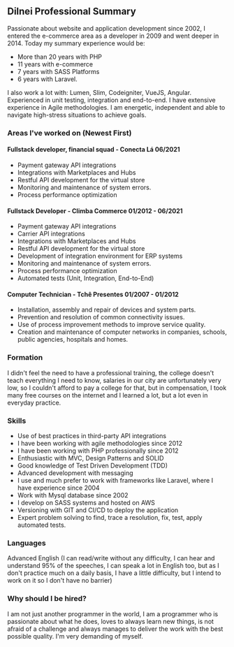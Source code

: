 ## Dilnei Professional Summary
Passionate about website and application development since 2002, I entered the e-commerce area as a developer in 2009 and went deeper in 2014.
Today my summary experience would be:
* More than 20 years with PHP
* 11 years with e-commerce
* 7 years with SASS Platforms
* 6 years with Laravel.

I also work a lot with: Lumen, Slim, Codeigniter, VueJS, Angular.
Experienced in unit testing, integration and end-to-end.
I have extensive experience in Agile methodologies.
I am energetic, independent and able to navigate high-stress situations to achieve goals.

### Areas I've worked on (Newest First)

#### Fullstack developer, financial squad - Conecta Lá 06/2021
* Payment gateway API integrations
* Integrations with Marketplaces and Hubs
* Restful API development for the virtual store
* Monitoring and maintenance of system errors.
* Process performance optimization

#### Fullstack Developer - Climba Commerce 01/2012 - 06/2021
* Payment gateway API integrations
* Carrier API integrations
* Integrations with Marketplaces and Hubs
* Restful API development for the virtual store
* Development of integration environment for ERP systems
* Monitoring and maintenance of system errors.
* Process performance optimization
* Automated tests (Unit, Integration, End-to-End)

#### Computer Technician - Tchê Presentes 01/2007 - 01/2012
* Installation, assembly and repair of devices and system parts.
* Prevention and resolution of common connectivity issues.
* Use of process improvement methods to improve service quality.
* Creation and maintenance of computer networks in companies, schools, public agencies, hospitals and homes.

### Formation
I didn't feel the need to have a professional training, the college doesn't teach everything I need to know, salaries in our city are unfortunately very low, so I couldn't afford to pay a college for that, but in compensation, I took many free courses on the internet and I learned a lot, but a lot even in everyday practice.

### Skills
* Use of best practices in third-party API integrations
* I have been working with agile methodologies since 2012
* I have been working with PHP professionally since 2012
* Enthusiastic with MVC, Design Patterns and SOLID
* Good knowledge of Test Driven Development (TDD)
* Advanced development with messaging
* I use and much prefer to work with frameworks like Laravel, where I have experience since 2004
* Work with Mysql database since 2002
* I develop on SASS systems and hosted on AWS
* Versioning with GIT and CI/CD to deploy the application
* Expert problem solving to find, trace a resolution, fix, test, apply automated tests.

### Languages
Advanced English (I can read/write without any difficulty, I can hear and understand 95% of the speeches, I can speak a lot in English too, but as I don't practice much on a daily basis, I have a little difficulty, but I intend to work on it so I don't have no barrier)

### Why should I be hired?
I am not just another programmer in the world, I am a programmer who is passionate about what he does, loves to always learn new things, is not afraid of a challenge and always manages to deliver the work with the best possible quality. I'm very demanding of myself.

